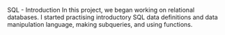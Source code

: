 SQL - Introduction
In this project, we began working on relational databases. I started practising introductory SQL data definitions and data manipulation language, making subqueries, and using functions.
